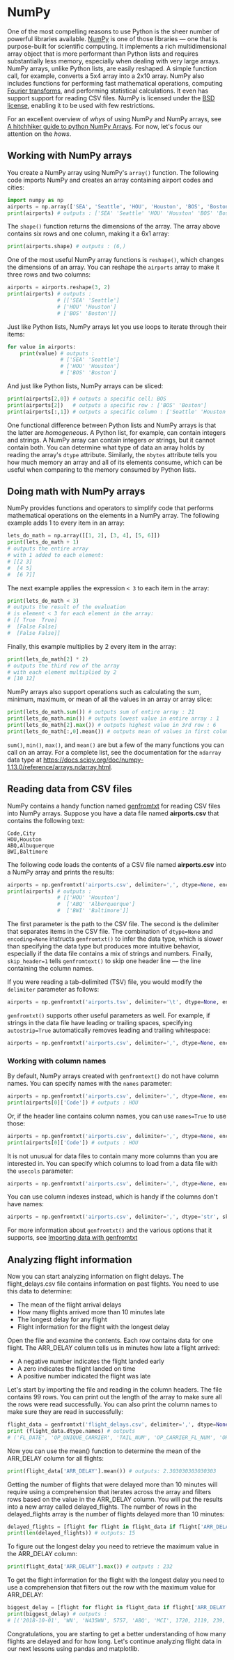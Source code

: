 # NumPy

One of the most compelling reasons to use Python is the sheer number of powerful libraries available. [NumPy](https://www.numpy.org/) is one of those libraries — one that is purpose-built for scientific computing. It implements a rich multidimensional array object that is more performant than Python lists and requires substantially less memory, especially when dealing with very large arrays. NumPy arrays, unlike Python lists, are easily reshaped. A simple function call, for example, converts a 5x4 array into a 2x10 array. NumPy also includes functions for performing fast mathematical operations, computing [Fourier transforms](https://en.wikipedia.org/wiki/Fourier_transform), and performing statistical calculations. It even has support support for reading CSV files. NumPy is licensed under the [BSD license](https://www.numpy.org/license.html#license), enabling it to be used with few restrictions.

For an excellent overview of *whys* of using NumPy and NumPy arrays, see [A hitchhiker guide to python NumPy Arrays](https://towardsdatascience.com/a-hitchhiker-guide-to-python-numpy-arrays-9358de570121). For now, let's focus our attention on the *hows*.

## Working with NumPy arrays

You create a NumPy array using NumPy's `array()` function. The following code imports NumPy and creates an array containing airport codes and cities:  

```python
import numpy as np
airports = np.array(['SEA', 'Seattle', 'HOU', 'Houston', 'BOS', 'Boston'])
print(airports) # outputs : ['SEA' 'Seattle' 'HOU' 'Houston' 'BOS' 'Boston']
```

The `shape()` function returns the dimensions of the array. The array above contains six rows and one column, making it a 6x1 array: 

```python
print(airports.shape) # outputs : (6,)
```

One of the most useful NumPy array functions is `reshape()`, which changes the dimensions of an array. You can reshape the `airports` array to make it three rows and two columns:  

```python
airports = airports.reshape(3, 2)
print(airports) # outputs : 
                # [['SEA' 'Seattle']
                # ['HOU' 'Houston']
                # ['BOS' 'Boston']]
```

Just like Python lists, NumPy arrays let you use loops to iterate through their items:  

```python
for value in airports:
    print(value) # outputs :
                 # ['SEA' 'Seattle']
                 # ['HOU' 'Houston']
                 # ['BOS' 'Boston']
```

And just like Python lists, NumPy arrays can be sliced:

```python
print(airports[2,0]) # outputs a specific cell: BOS
print(airports[2])   # outputs a specific row : ['BOS' 'Boston']
print(airports[:,1]) # outputs a specific column : ['Seattle' 'Houston' 'Boston']
```

One functional difference between Python lists and NumPy arrays is that the latter are *homogeneous*. A Python list, for example, can contain integers and strings. A NumPy array can contain integers *or* strings, but it cannot contain both. You can determine what type of data an array holds by reading the array's `dtype` attribute. Similarly, the `nbytes` attribute tells you how much memory an array and all of its elements consume, which can be useful when comparing to the memory consumed by Python lists.

## Doing math with NumPy arrays

NumPy provides functions and operators to simplify code that performs mathematical operations on the elements in a NumPy array. The following example adds 1 to every item in an array:

```python
lets_do_math = np.array([[1, 2], [3, 4], [5, 6]])
print(lets_do_math + 1) 
# outputs the entire array 
# with 1 added to each element: 
# [[2 3]
#  [4 5]
#  [6 7]]
```

The next example applies the expression `< 3` to each item in the array:

```python
print(lets_do_math < 3)
# outputs the result of the evaluation 
# is element < 3 for each element in the array:
# [[ True  True]
#  [False False]
#  [False False]]
```

Finally, this example multiplies by 2 every item in the array:

```python
print(lets_do_math[2] * 2) 
# outputs the third row of the array
# with each element multiplied by 2
# [10 12]
```

NumPy arrays also support operations such as calculating the sum, minimum, maximum, or mean of all the values in an array or array slice:

```python
print(lets_do_math.sum()) # outputs sum of entire array : 21
print(lets_do_math.min()) # outputs lowest value in entire array : 1
print(lets_do_math[2].max()) # outputs highest value in 3rd row : 6
print(lets_do_math[:,0].mean()) # outputs mean of values in first column : 3
```

`sum()`, `min()`, `max()`, and `mean()` are but a few of the many functions you can call on an array. For a complete list, see the documentation for the `ndarray` data type at https://docs.scipy.org/doc/numpy-1.13.0/reference/arrays.ndarray.html.

## Reading data from CSV files

NumPy contains a handy function named [genfromtxt](https://www.numpy.org/devdocs/user/basics.io.genfromtxt.html) for reading CSV files into NumPy arrays. Suppose you have a data file named **airports.csv** that contains the following text:

```csv
Code,City
HOU,Houston
ABQ,Albuquerque
BWI,Baltimore
```

The following code loads the contents of a CSV file named **airports.csv** into a NumPy array and prints the results:

```python
airports = np.genfromtxt('airports.csv', delimiter=',', dtype=None, encoding=None, skip_header=1)
print(airports) # outputs : 
                # [['HOU' 'Houston']
                #  ['ABQ' 'Alberquerque']
                #  ['BWI' 'Baltimore']]

```

The first parameter is the path to the CSV file. The second is the delimiter that separates items in the CSV file. The combination of `dtype=None` and `encoding=None` instructs `genfromtxt()` to infer the data type, which is slower than specifying the data type but produces more intuitive behavior, especially if the data file contains a mix of strings and numbers. Finally, `skip_header=1` tells `genfromtext()` to skip one header line — the line containing the column names.

If you were reading a tab-delimited (TSV) file, you would modify the `delimiter` parameter as follows:

```python
airports = np.genfromtxt('airports.tsv', delimiter='\t', dtype=None, encoding=None, skip_header=1)
```

`genfromtxt()` supports other useful parameters as well. For example, if strings in the data file have leading or trailing spaces, specifying `autostrip=True` automatically removes leading and trailing whitespace:

```python
airports = np.genfromtxt('airports.csv', delimiter=',', dtype=None, encoding=None, skip_header=1, autostrip=True)
```

### Working with column names

By default, NumPy arrays created with `genfromtext()` do not have column names. You can specify names with the `names` parameter:

```python
airports = np.genfromtxt('airports.csv', delimiter=',', dtype=None, encoding=None, skip_header=1, names=('Code', 'City'))
print(airports[0]['Code']) # outputs : HOU
```

Or, if the header line contains column names, you can use `names=True` to use those:

```python
airports = np.genfromtxt('airports.csv', delimiter=',', dtype=None, encoding=None, names=True)
print(airports[0]['Code']) # outputs : HOU
```

It is not unusual for data files to contain many more columns than you are interested in. You can specify which columns to load from a data file with the `usecols` parameter:

```python
airports = np.genfromtxt('airports.csv', delimiter=',', dtype=None, encoding=None, names=True, usecols=('Code', 'City'))
```

You can use column indexes instead, which is handy if the columns don't have names:

```python
airports = np.genfromtxt('airports.csv', delimiter=',', dtype='str', skip_header=1, usecols=(0, 1))
```

For more information about `genfromtxt()` and the various options that it supports, see [Importing data with genfromtxt](https://www.numpy.org/devdocs/user/basics.io.genfromtxt.html)

## Analyzing flight information

Now you can start analyzing information on flight delays. The flight_delays.csv file contains information on past flights. You need to use this data to determine:

- The mean of the flight arrival delays 
- How many flights arrived more than 10 minutes late
- The longest delay for any flight
- Flight information for the flight with the longest delay

Open the file and examine the contents. Each row contains data for one flight. The ARR_DELAY column tells us in minutes how late a flight arrived:

- A negative number indicates the flight landed early 
- A zero indicates the flight landed on time
- A positive number indicated the flight was late

Let's start by importing the file and reading in the column headers. The file contains 99 rows. You can print out the length of the array to make sure all the rows were read successfully. You can also print the column names to make sure they are read in successfully:

```python
flight_data = genfromtxt('flight_delays.csv', delimiter=',', dtype=None, names=True, encoding=None)
print (flight_data.dtype.names) # outputs
# ('FL_DATE', 'OP_UNIQUE_CARRIER', 'TAIL_NUM', 'OP_CARRIER_FL_NUM', 'ORIGIN', 'DEST', 'CRS_DEP_TIME', 'DEP_TIME', 'DEP_DELAY', 'CRS_ARR_TIME', 'ARR_TIME', 'ARR_DELAY', 'CRS_ELAPSED_TIME', 'ACTUAL_ELAPSED_TIME', 'AIR_TIME', 'DISTANCE')
```
Now you can use the mean() function to determine the mean of the ARR_DELAY column for all flights: 

```python
print(flight_data['ARR_DELAY'].mean()) # outputs: 2.303030303030303
```

Getting the number of flights that were delayed more than 10 minutes will require using a comprehension that iterates across the array and filters rows based on the value in the ARR_DELAY column. You will put the results into a new array called delayed_flights. The number of rows in the delayed_flights array is the number of flights delayed more than 10 minutes:

```python
delayed_flights = [flight for flight in flight_data if flight['ARR_DELAY'] > 10]
print(len(delayed_flights)) # outputs: 15
```

To figure out the longest delay you need to retrieve the maximum value in the ARR_DELAY column:

```python
print(flight_data['ARR_DELAY'].max()) # outputs : 232
```

To get the flight information for the flight with the longest delay you need to use a comprehension that filters out the row with the maximum value for ARR_DELAY:

```python
biggest_delay = [flight for flight in flight_data if flight['ARR_DELAY'] == flight_data['ARR_DELAY'].max()]
print(biggest_delay) # outputs : 
# [('2018-10-01', 'WN', 'N435WN', 5757, 'ABQ', 'MCI', 1720, 2119, 239, 2005, 2357, 232, 105, 98, 87, 718)] #
```
Congratulations, you are starting to get a better understanding of how many flights are delayed and for how long. Let's continue analyzing flight data in our next lessons using pandas and matplotlib. 
